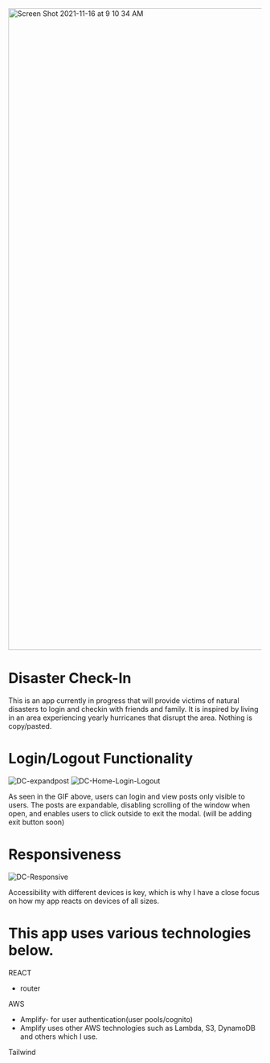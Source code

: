 <img width="1278" alt="Screen Shot 2021-11-16 at 9 10 34 AM" src="https://user-images.githubusercontent.com/26662557/142017829-553277c2-7e06-4ce5-a4dd-1beb3f9efd07.png">

# Disaster Check-In
This is an app currently in progress that will provide victims of natural disasters to login and checkin with friends and family.
It is inspired by living in an area experiencing yearly hurricanes that disrupt the area.
Nothing is copy/pasted.

# Login/Logout Functionality
![DC-expandpost](https://user-images.githubusercontent.com/26662557/142017911-ccb64e37-41ce-4552-a020-ce3d92f82dbf.gif)
![DC-Home-Login-Logout](https://user-images.githubusercontent.com/26662557/142017914-aa3a6add-46eb-4ac9-b765-5f4c783ae31c.gif)


As seen in the GIF above, users can login and view posts only visible to users. 
The posts are expandable, disabling scrolling of the window when open, and enables users to click outside to exit the modal. (will be adding exit button soon)

# Responsiveness
![DC-Responsive](https://user-images.githubusercontent.com/26662557/142017944-58152d03-097f-40d0-9fc1-57b4dee8c393.gif)


Accessibility with different devices is key, which is why I have a close focus on how my app reacts on devices of all sizes.

# This app uses various technologies below.

REACT
* router

AWS
* Amplify- for user authentication(user pools/cognito)
* Amplify uses other AWS technologies such as Lambda, S3, DynamoDB and others which I use.

Tailwind
